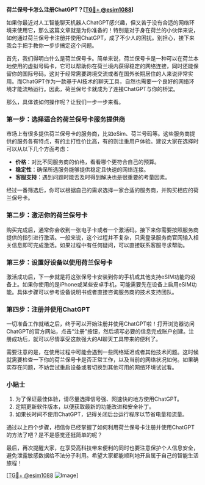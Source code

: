 **荷兰保号卡怎么注册ChatGPT？[[TG💪+ @esim1088](https://t.me/s/esim1088)]**

如果你最近对人工智能聊天机器人ChatGPT感兴趣，但又苦于没有合适的网络环境来使用它，那么这篇文章就是为你准备的！特别是对于身在荷兰的小伙伴来说，如何通过荷兰保号卡注册并使用ChatGPT，成了不少人的困扰。别担心，接下来我会手把手教你一步步搞定这个问题。

首先，我们得明白什么是荷兰保号卡。简单来说，荷兰保号卡是一种可以在荷兰本地使用的虚拟号码卡，它可以帮助你在荷兰境内获得稳定的网络连接，同时还能保留你的国际号码。这对于经常需要跨境交流或者在国外长期居住的人来说非常实用。而ChatGPT作为一款基于AI技术的聊天工具，自然也需要一个良好的网络环境才能流畅运行。因此，荷兰保号卡就成为了连接ChatGPT与你的桥梁。

那么，具体该如何操作呢？让我们一步一步来看。

### 第一步：选择适合的荷兰保号卡服务提供商

市场上有很多提供荷兰保号卡的服务商，比如eSim、荷兰号码等。这些服务商提供的服务各有特点，有的主打性价比高，有的则注重用户体验。建议大家在选择时可以从以下几个方面考虑：

- **价格**：对比不同服务商的价格，看看哪个更符合自己的预算。
- **稳定性**：确保所选服务能够提供稳定且快速的网络连接。
- **客服支持**：遇到问题时能否及时得到解决也是很重要的考量因素。

经过一番筛选后，你可以根据自己的需求选择一家合适的服务商，并购买相应的荷兰保号卡。

### 第二步：激活你的荷兰保号卡

购买完成后，通常你会收到一张电子卡或者一个激活码。接下来你需要按照服务商提供的指引进行激活。一般来说，这个过程并不复杂，只需登录服务商官网输入相关信息即可完成激活。如果过程中有任何疑问，可以直接联系客服寻求帮助。

### 第三步：设置好设备以使用荷兰保号卡

激活成功后，下一步就是将这张保号卡安装到你的手机或其他支持eSIM功能的设备上。如果你使用的是iPhone或某些安卓手机，可能需要先在设备上启用eSIM功能。具体步骤可以参考设备说明书或者直接咨询服务商的技术支持团队。

### 第四步：注册并使用ChatGPT

一切准备工作就绪之后，终于可以开始注册并使用ChatGPT啦！打开浏览器访问ChatGPT的官方网站，点击“注册”按钮，然后填写必要的信息完成账户创建。注册成功后，就可以尽情享受这款强大的AI聊天工具带来的便利了。

需要注意的是，在使用过程中可能会遇到一些网络延迟或者其他技术问题。这时候就需要检查一下你的荷兰保号卡是否正常工作，以及当前的网络状况如何。如果确实存在问题，不妨尝试重启设备或者切换到其他可用的网络环境试试看。

### 小贴士

1. 为了保证最佳体验，请尽量选择信号强、网速快的地方使用ChatGPT。
2. 定期更新软件版本，以便获取最新的功能改进和安全补丁。
3. 如果长时间不使用ChatGPT，记得关闭后台运行程序以节省电量和流量。

通过以上四个步骤，相信你已经掌握了如何利用荷兰保号卡注册并使用ChatGPT的方法了吧？是不是感觉还挺简单的呢？

最后，再次提醒大家，在享受高科技带来便利的同时也要注意保护个人信息安全，避免泄露敏感数据给不法分子利用。希望大家都能顺利地开启属于自己的智能生活旅程！

[[TG💪+ @esim1088](https://t.me/s/esim1088) ![Image](https://i.postimg.cc/4NQfJmqS/Snipaste-2025-05-13-00-14-12.png)]